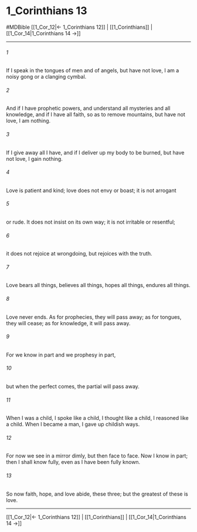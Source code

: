 # 1_Corinthians 13
#MDBible
[[1_Cor_12|← 1_Corinthians 12]] | [[1_Corinthians]] | [[1_Cor_14|1_Corinthians 14 →]]

***

###### 1 
If I speak in the tongues of men and of angels, but have not love, I am a noisy gong or a clanging cymbal. 

###### 2 
And if I have prophetic powers, and understand all mysteries and all knowledge, and if I have all faith, so as to remove mountains, but have not love, I am nothing. 

###### 3 
If I give away all I have, and if I deliver up my body to be burned, but have not love, I gain nothing. 

###### 4 
Love is patient and kind; love does not envy or boast; it is not arrogant 

###### 5 
or rude. It does not insist on its own way; it is not irritable or resentful; 

###### 6 
it does not rejoice at wrongdoing, but rejoices with the truth. 

###### 7 
Love bears all things, believes all things, hopes all things, endures all things. 

###### 8 
Love never ends. As for prophecies, they will pass away; as for tongues, they will cease; as for knowledge, it will pass away. 

###### 9 
For we know in part and we prophesy in part, 

###### 10 
but when the perfect comes, the partial will pass away. 

###### 11 
When I was a child, I spoke like a child, I thought like a child, I reasoned like a child. When I became a man, I gave up childish ways. 

###### 12 
For now we see in a mirror dimly, but then face to face. Now I know in part; then I shall know fully, even as I have been fully known. 

###### 13 
So now faith, hope, and love abide, these three; but the greatest of these is love. 

***

[[1_Cor_12|← 1_Corinthians 12]] | [[1_Corinthians]] | [[1_Cor_14|1_Corinthians 14 →]]
